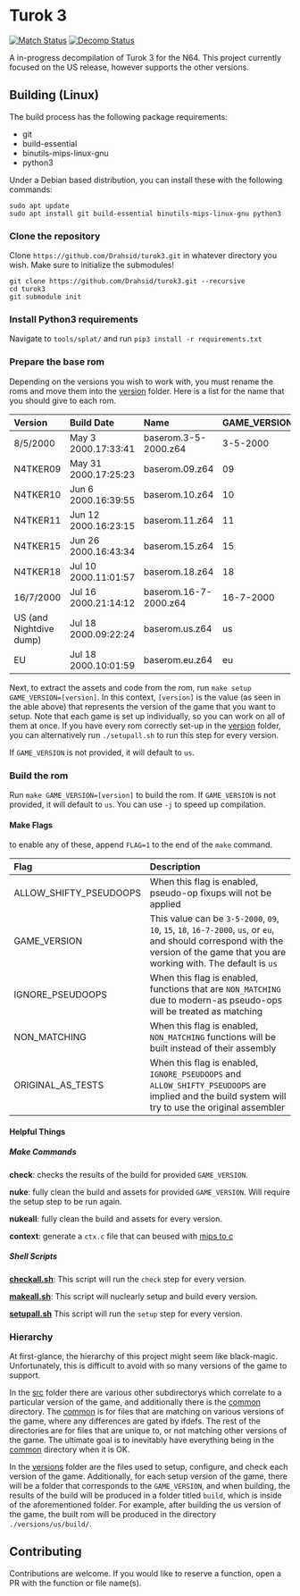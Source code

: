 # Turok 3
[![Match Status](https://img.shields.io/badge/matched-0.29-brightgreen.svg)]()
[![Decomp Status](https://img.shields.io/badge/decompiled-0.51-yellow.svg)]()

A in-progress decompilation of Turok 3 for the N64. This project currently focused on the US release, however supports the other versions.

## Building (Linux)
The build process has the following package requirements:
- git
- build-essential
- binutils-mips-linux-gnu
- python3

Under a Debian based distribution, you can install these with the following commands:
```
sudo apt update
sudo apt install git build-essential binutils-mips-linux-gnu python3
```

### Clone the repository
Clone `https://github.com/Drahsid/turok3.git` in whatever directory you wish. Make sure to initialize the submodules!
```
git clone https://github.com/Drahsid/turok3.git --recursive
cd turok3
git submodule init
```

### Install Python3 requirements
Navigate to `tools/splat/` and run `pip3 install -r requirements.txt`

### Prepare the base rom
Depending on the versions you wish to work with, you must rename the roms and move them into the [version](version) folder. Here is a list for the name that you should give to each rom.

|Version|Build Date|Name|GAME_VERSION|
|:--|:--|:--|:--|
|8/5/2000|May  3 2000.17:33:41|baserom.3-5-2000.z64|3-5-2000|
|N4TKER09|May 31 2000.17:25:23|baserom.09.z64|09|
|N4TKER10|Jun  6 2000.16:39:55|baserom.10.z64|10|
|N4TKER11|Jun 12 2000.16:23:15|baserom.11.z64|11|
|N4TKER15|Jun 26 2000.16:43:34|baserom.15.z64|15|
|N4TKER18|Jul 10 2000.11:01:57|baserom.18.z64|18|
|16/7/2000|Jul 16 2000.21:14:12|baserom.16-7-2000.z64|16-7-2000|
|US (and Nightdive dump)|Jul 18 2000.09:22:24|baserom.us.z64|us|
|EU|Jul 18 2000.10:01:59|baserom.eu.z64|eu|

Next, to extract the assets and code from the rom, run `make setup GAME_VERSION=[version]`. In this context, `[version]` is the value (as seen in the able above) that represents the version of the game that you want to setup. Note that each game is set up individually, so you can work on all of them at once. If you have every rom correctly set-up in the [version](version) folder, you can alternatively run `./setupall.sh` to run this step for every version.

If `GAME_VERSION` is not provided, it will default to `us`.

### Build the rom
Run `make GAME_VERSION=[version]` to build the rom. If `GAME_VERSION` is not provided, it will default to `us`. You can use `-j` to speed up compilation.

#### Make Flags
to enable any of these, append `FLAG=1` to the end of the `make` command.

|Flag|Description|
|:--|:--|
|ALLOW_SHIFTY_PSEUDOOPS|When this flag is enabled, pseudo-op fixups will not be applied|
|GAME_VERSION|This value can be `3-5-2000`, `09`, `10`, `15`, `18`, `16-7-2000`, `us`, or `eu`, and should correspond with the version of the game that you are working with. The default is `us`|
|IGNORE_PSEUDOOPS|When this flag is enabled, functions that are `NON_MATCHING` due to modern-as pseudo-ops will be treated as matching|
|NON_MATCHING|When this flag is enabled, `NON_MATCHING` functions will be built instead of their assembly|
|ORIGINAL_AS_TESTS|When this flag is enabled, `IGNORE_PSEUDOOPS` and `ALLOW_SHIFTY_PSEUDOOPS` are implied and the build system will try to use the original assembler|

#### Helpful Things

##### **Make Commands**
**check**: checks the results of the build for provided `GAME_VERSION`.

**nuke**: fully clean the build and assets for provided `GAME_VERSION`. Will require the setup step to be run again.

**nukeall**: fully clean the build and assets for every version.

**context**: generate a `ctx.c` file that can beused with [mips to c](tools/mips_to_c)

##### **Shell Scripts**

**[checkall.sh](checkall.sh)**:
This script will run the `check` step for every version.

**[makeall.sh](makeall.sh)**:
This script will nuclearly setup and build every version.

**[setupall.sh](setupall.sh)**
This script will run the `setup` step for every version.

### Hierarchy
At first-glance, the hierarchy of this project might seem like black-magic. Unfortunately, this is difficult to avoid with so many versions of the game to support.

In the [src](src) folder there are various other subdirectorys which correlate to a particular version of the game, and additionally there is the [common](src/common) directory. The [common](src/common) is for files that are matching on various versions of the game, where any differences are gated by ifdefs. The rest of the directories are for files that are unique to, or not matching other versions of the game. The ultimate goal is to inevitably have everything being in the [common](src/common) directory when it is OK.

In the [versions](versions) folder are the files used to setup, configure, and check each version of the game. Additionally, for each setup version of the game, there will be a folder that corresponds to the `GAME_VERSION`, and when building, the results of the build will be produced in a folder titled `build`, which is inside of the aforementioned folder. For example, after building the us version of the game, the built rom will be produced in the directory `./versions/us/build/`.

## Contributing
Contributions are welcome. If you would like to reserve a function, open a PR with the function or file name(s).

